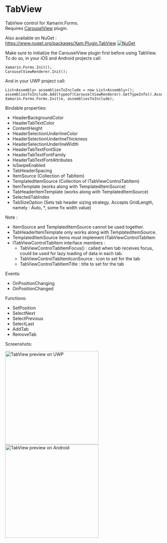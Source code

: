 # TabView
TabView control for Xamarin.Forms.<br />
Requires <a href="https://github.com/alexrainman/CarouselView/">CarouselView</a> plugin.

Also available on NuGet : https://www.nuget.org/packages/Xam.Plugin.TabView [![NuGet](https://img.shields.io/badge/NUGET-1.1.1-green.svg)](https://www.nuget.org/packages/Xam.Plugin.TabView)

Make sure to initialize the CarouselView plugin first before using TabView.
To do so, in your iOS and Android projects call:

```
Xamarin.Forms.Init();
CarouselViewRenderer.Init();
```

And in your UWP project call:

```
List<Assembly> assembliesToInclude = new List<Assembly>();
assembliesToInclude.Add(typeof(CarouselViewRenderer).GetTypeInfo().Assembly);
Xamarin.Forms.Forms.Init(e, assembliesToInclude);
```

Bindable properties:
- HeaderBackgroundColor
- HeaderTabTextColor
- ContentHeight
- HeaderSelectionUnderlineColor
- HeaderSelectionUnderlineThickness
- HeaderSelectionUnderlineWidth
- HeaderTabTextFontSize
- HeaderTabTextFontFamily
- HeaderTabTextFontAttributes
- IsSwipeEnabled
- TabHeaderSpacing
- ItemSource (Collection of TabItem)
- TemplatedItemSource (Collection of ITabViewControlTabItem)
- ItemTemplate (works along with TemplatedItemSource)
- TabHeaderItemTemplate (works along with TemplatedItemSource)
- SelectedTabIndex
- TabSizeOption (Sets tab header sizing strategy. Accepts GridLength, namely : Auto, *, some fix width value)


Note : 
- ItemSource and TemplatedItemSource cannot be used together.
- TabHeaderItemTemplate only works along with TemplatedItemSource.
- TemplatedItemSource items must implement ITabViewControlTabItem
- ITabViewControlTabItem interface members :
    - TabViewControlTabItemFocus() : called when tab receives focus, could be used for lazy loading of data in each tab.
    - TabViewControlTabItemIconSource : icon to set for the tab
    - TabViewControlTabItemTitle : title to set for the tab


Events:
- OnPositionChanging
- OnPositionChanged


Functions: 
- SetPosition
- SelectNext
- SelectPrevious
- SelectLast
- AddTab
- RemoveTab

Screenshots:

<img src="https://media.giphy.com/media/l4pSYIQqxenNghNcY/giphy.gif" align="middle" width="300" alt="TabView preview on UWP"/>
<img src="https://media.giphy.com/media/3ohs4wHWKIzKlX9R9S/giphy.gif" align="middle" width="300" alt="TabView preview on Android"/>
